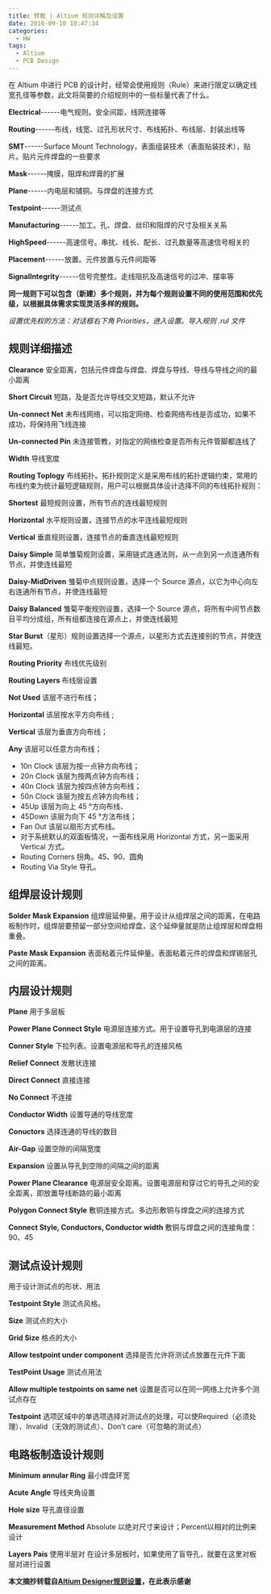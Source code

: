 ```yaml
---
title: 转载 | Altium 规则详解及设置
date: 2016-09-10 10:47:34
categories:
  - HW
tags:
  - Altium
  - PCB Design
---
```


在 Altium 中进行 PCB 的设计时，经常会使用规则（Rule）来进行限定以确定线宽孔径等参数，此文将简要的介绍规则中的一些标量代表了什么。

<!--more-->

**Electrical**------电气规则。安全间距，线网连接等

**Routing**------布线，线宽、过孔形状尺寸、布线拓扑、布线层、封装出线等

**SMT**------Surface Mount Technology，表面组装技术（表面贴装技术），贴片。贴片元件焊盘的一些要求

**Mask**------掩膜，阻焊和焊膏的扩展

**Plane**------内电层和铺铜。与焊盘的连接方式

**Testpoint**------测试点

**Manufacturing**------加工。孔、焊盘、丝印和阻焊的尺寸及相关关系

**HighSpeed**------高速信号。串扰、线长、配长、过孔数量等高速信号相关的

**Placement**------放置。元件放置与元件间距等

**SignalIntegrity**------信号完整性。走线阻抗及高速信号的过冲、摆率等

**同一规则下可以包含（新建）多个规则，并为每个规则设置不同的使用范围和优先级，以根据具体需求实现灵活多样的规则。**

*设置优先权的方法：对话框右下角 Priorities，进入设置。导入规则 .rul 文件*



## 规则详细描述

**Clearance** 安全距离，包括元件焊盘与焊盘、焊盘与导线、导线与导线之间的最小距离

**Short Circuit** 短路，及是否允许导线交叉短路，默认不允许

**Un-connect Net** 未布线网络，可以指定网络、检查网络布线是否成功，如果不成功，将保持用飞线连接

**Un-connected Pin** 未连接管教，对指定的网络检查是否所有元件管脚都连线了

**Width** 导线宽度

**Routing Toplogy** 布线拓扑。拓扑规则定义是采用布线的拓扑逻辑约束，常用的布线约束为统计最短逻辑规则，用户可以根据具体设计选择不同的布线拓扑规则：

**Shortest** 最短规则设置，所有节点的连线最短规则

**Horizontal** 水平规则设置，连接节点的水平连线最短规则

**Vertical** 垂直规则设置，连接节点的垂直连线最短规则

**Daisy Simple** 简单雏菊规则设置，采用链式连通法则，从一点到另一点连通所有节点，并使连线最短

**Daisy-MidDriven** 雏菊中点规则设置，选择一个 Source 源点，以它为中心向左右连通所有节点，并使连线最短

**Daisy Balanced** 雏菊平衡规则设置，选择一个 Source 源点，将所有中间节点数目平均分成组，所有组都连接在源点上，并使连线最短

**Star Burst**（星形）规则设置选择一个源点，以星形方式去连接别的节点，并使连线最短。

**Routing Priority** 布线优先级别

**Routing Layers** 布线层设置

**Not Used** 该层不进行布线； 

**Horizontal** 该层按水平方向布线 ;

**Vertical** 该层为垂直方向布线； 

**Any** 该层可以任意方向布线；

+ 10n Clock 该层为按一点钟方向布线； 
+ 20n Clock 该层为按两点钟方向布线； 
+ 40n Clock 该层为按四点钟方向布线； 
+ 50n Clock 该层为按五点钟方向布线； 
+ 45Up 该层为向上 45 °方向布线、 
+ 45Down 该层为向下 45 °方法布线； 
+ Fan Out 该层以扇形方式布线。
+ 对于系统默认的双面板情况，一面布线采用 Horizontal 方式，另一面采用 Vertical 方式。 
+ Routing Corners 拐角。45、90、圆角
+ Routing Via Style 导孔。

 

## 组焊层设计规则

**Solder Mask Expansion** 组焊层延伸量。用于设计从组焊层之间的距离，在电路板制作时，组焊层要预留一部分空间给焊盘，这个延伸量就是防止组焊层和焊盘相重叠。

**Paste Mask Expansion** 表面粘着元件延伸量。表面粘着元件的焊盘和焊锡层孔之间的距离。



## 内层设计规则

**Plane** 用于多层板

**Power Plane Connect Style** 电源层连接方式。用于设置导孔到电源层的连接

**Conner Style** 下拉列表。设置电源层和导孔的连接风格

**Relief Connect** 发散状连接

**Direct Connect** 直接连接

**No Connect** 不连接

**Conductor Width** 设置导通的导线宽度

**Conuctors** 选择连通的导线的数目

**Air-Gap** 设置空隙的间隔宽度

**Expansion** 设置从导孔到空隙的间隔之间的距离

**Power Plane Clearance** 电源层安全距离。设置电源层和穿过它的导孔之间的安全距离，即放置导线断路的最小距离

**Polygon Connect Style** 敷铜连接方式。多边形敷铜与焊盘之间的连接方式

**Connect Style, Conductors, Conductor width** 敷铜与焊盘之间的连接角度：90、45

 

## 测试点设计规则

用于设计测试点的形状、用法

**Testpoint Style** 测试点风格。

**Size** 测试点的大小

**Grid Size** 格点的大小

**Allow testpoint under component** 选择是否允许将测试点放置在元件下面

**TestPoint Usage** 测试点用法

**Allow multiple testpoints on same net** 设置是否可以在同一网络上允许多个测试点存在

**Testpoint** 选项区域中的单选项选择对测试点的处理，可以使Required（必须处理）、Invalid（无效的测试点）、Don’t care（可忽略的测试点）




## 电路板制造设计规则

**Minimum annular Ring** 最小焊盘环宽

**Acute Angle** 导线夹角设置

**Hole size** 导孔直径设置

**Measurement Method** Absolute 以绝对尺寸来设计；Percent以相对的比例来设计

**Layers Pais** 使用半层对 在设计多层板时，如果使用了盲导孔，就要在这里对板层对进行设置

**本文摘抄转载自[Altium Designer规则设置](http://www.cnblogs.com/perfy/p/3957601.html)，在此表示感谢**